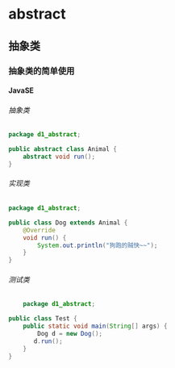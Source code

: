 # abstract

## 抽象类

### 抽象类的简单使用

#### JavaSE

###### 抽象类

```Java
package d1_abstract;

public abstract class Animal {
    abstract void run();
}

```

###### 实现类

```java
package d1_abstract;

public class Dog extends Animal {
    @Override
    void run() {
        System.out.println("狗跑的贼快~~");
    }
}

```

###### 测试类

```java
	package d1_abstract;

public class Test {
    public static void main(String[] args) {
        Dog d = new Dog();
       d.run();
    }
}

```

